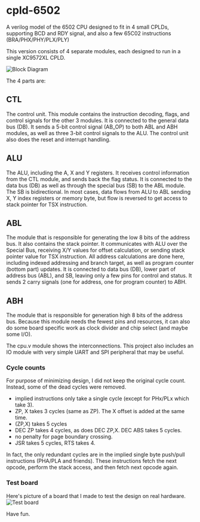# cpld-6502
A verilog model of the 6502 CPU designed to fit in 4 small CPLDs, supporting BCD and RDY signal,
and also a few 65C02 instructions (BRA/PHX/PHY/PLX/PLY)

This version consists of 4 separate modules, each designed to run in a single XC9572XL CPLD.

![Block Diagram](http://ladybug.xs4all.nl/arlet/6502/cpld-block-diagram.png)

The 4 parts are:

## CTL
The control unit. This module contains the instruction decoding, flags, and control signals for the other 3 modules.  It is connected to the general data bus (DB). 
It sends a 5-bit control signal (AB_OP) to both ABL and ABH modules, as well as three 3-bit control signals to the ALU. The control unit also does the reset and 
interrupt handling.

## ALU
The ALU, including the A, X and Y registers. It receives control
information from the CTL module, and sends back the flag status.
It is connected to the data bus (DB) as well as through the special bus (SB) 
to the ABL module. The SB is bidirectional. In most cases, data flows
from ALU to ABL sending X, Y index registers or memory byte, but flow is reversed
to get access to stack pointer for TSX instruction.

## ABL
The module that is responsible for generating the low 8 bits of the address bus.
It also contains the stack pointer. It communicates with ALU over the Special
Bus, receiving X/Y values for offset calculation, or sending stack pointer 
value for TSX instruction. All address calculations are done here, including
indexed addressing and branch target, as well as program counter (bottom part)
updates. It is connected to data bus (DB), lower part of address bus (ABL), and
SB, leaving only a few pins for control and status. It sends 2 carry signals 
(one for address, one for program counter) to ABH.

## ABH
The module that is responsible for generation high 8 bits of the address bus. 
Because this module needs the fewest pins and resources, it can also do some 
board specific work as clock divider and chip select (and maybe some I/O).

The cpu.v module shows the interconnections. This project also includes an IO module with very
simple UART and SPI peripheral that may be useful.

### Cycle counts
For purpose of minimizing design, I did not keep the original cycle count. Instead, some
of the dead cycles were removed.

- implied instructions only take a single cycle (except for PHx/PLx which take 3). 
- ZP, X takes 3 cycles (same as ZP). The X offset is added at the same time.
- (ZP,X) takes 5 cycles
- DEC ZP takes 4 cycles, as does DEC ZP,X. DEC ABS takes 5 cycles.
- no penalty for page boundary crossing.
- JSR takes 5 cycles, RTS takes 4.

In fact, the only redundant cycles are in the implied single byte push/pull instructions (PHA/PLA and friends). 
These instructions fetch the next opcode, perform the stack access, and then fetch next opcode again.

### Test board

Here's picture of a board that I made to test the design on real hardware.
![Test board](http://ladybug.xs4all.nl/arlet/6502/CPLD-6502.JPG)

Have fun. 
